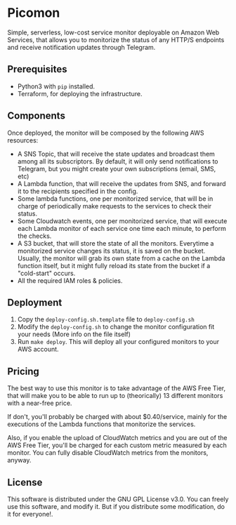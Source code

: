 # Picomon
Simple, serverless, low-cost service monitor deployable on Amazon Web
Services, that allows you to monitorize the status of any HTTP/S
endpoints and receive notification updates through Telegram.

## Prerequisites

* Python3 with `pip` installed.
* Terraform, for deploying the infrastructure.

## Components

Once deployed, the monitor will be composed by the following AWS resources:

* A SNS Topic, that will receive the state updates and broadcast them
  among all its subscriptors. By default, it will only send
  notifications to Telegram, but you might create your own
  subscriptions (email, SMS, etc)
* A Lambda function, that will receive the updates from SNS, and
  forward it to the recipients specified in the config.
* Some lambda functions, one per monitorized service, that will be in
  charge of periodically make requests to the services to check their
  status.
* Some Cloudwatch events, one per monitorized service, that will
  execute each Lambda monitor of each service one time each minute, to
  perform the checks.
* A S3 bucket, that will store the state of all the
  monitors. Everytime a monitorized service changes its status, it is
  saved on the bucket. Usually, the monitor will grab its own state
  from a cache on the Lambda function itself, but it might fully
  reload its state from the bucket if a "cold-start" occurs.
* All the required IAM roles & policies.

## Deployment

1. Copy the `deploy-config.sh.template` file to `deploy-config.sh`
2. Modify the `deploy-config.sh` to change the monitor configuration
   fit your needs (More info on the file itself)
3. Run `make deploy`. This will deploy all your configured monitors to
   your AWS account.
   
## Pricing

The best way to use this monitor is to take advantage of the AWS Free
Tier, that will make you to be able to run up to (theorically) 13
different monitors with a near-free price.

If don't, you'll probably be charged with about $0.40/service, mainly
for the executions of the Lambda functions that monitorize the services.

Also, if you enable the upload of CloudWatch metrics and you are out
of the AWS Free Tier, you'll be charged for each custom metric
measured by each monitor. You can fully disable CloudWatch metrics
from the monitors, anyway.

## License

This software is distributed under the GNU GPL License v3.0. You can
freely use this software, and modify it. But if you distribute some
modification, do it for everyone!.

